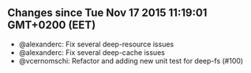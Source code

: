 ## Changes since Tue Nov 17 2015 11:19:01 GMT+0200 (EET)

 * @alexanderc: Fix several deep-resource issues
 * @alexanderc: Fix several deep-cache issues
 * @vcernomschi: Refactor and adding new unit test for deep-fs (#100)


